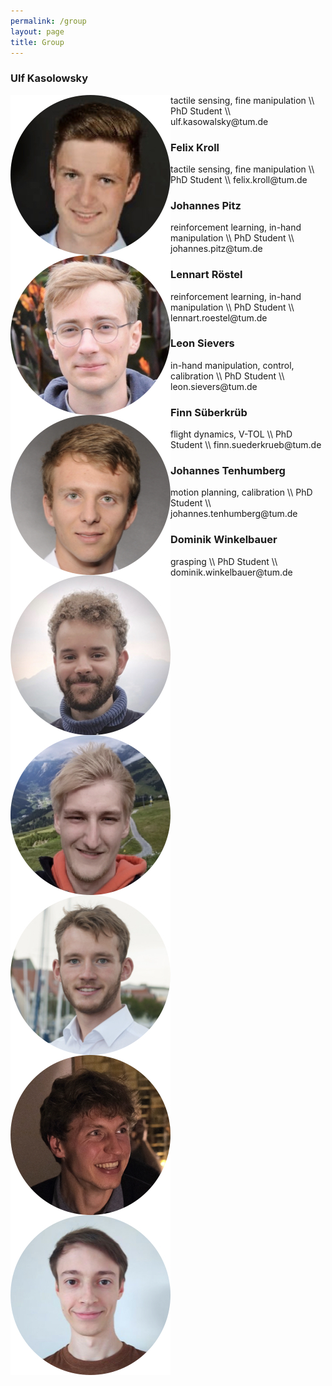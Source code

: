 ```yaml
---
permalink: /group
layout: page
title: Group
---
```



### Ulf Kasolowsky
<img align="left" src="../assets/imgs/group/kasolowsky-ulf.jpeg" class="group">
tactile sensing, fine manipulation \\
PhD Student \\
ulf.kasowalsky@tum.de 
 

### Felix Kroll
<img align="left" src="../assets/imgs/group/kroll-felix.jpeg" class="group">
tactile sensing, fine manipulation \\
PhD Student \\
felix.kroll@tum.de


### Johannes Pitz
<img align="left" src="../assets/imgs/group/pitz-johannes.jpeg" class="group">
reinforcement learning, in-hand manipulation \\
PhD Student \\
johannes.pitz@tum.de

### Lennart Röstel 
<img align="left" src="../assets/imgs/group/roestel-lennart.jpeg" class="group">
reinforcement learning, in-hand manipulation \\
PhD Student \\
lennart.roestel@tum.de

### Leon Sievers
<img align="left" src="../assets/imgs/group/sievers-leon.jpeg" class="group">
in-hand manipulation, control, calibration \\
PhD Student \\
leon.sievers@tum.de

### Finn Süberkrüb
<img align="left" src="../assets/imgs/group/suederkrueb-finn.jpeg" class="group">
flight dynamics, V-TOL \\
PhD Student \\
finn.suederkrueb@tum.de

### Johannes Tenhumberg
<img align="left" src="../assets/imgs/group/tenhumberg-johannes.jpeg" class="group">
motion planning, calibration \\
PhD Student \\
johannes.tenhumberg@tum.de

### Dominik Winkelbauer
<img align="left" src="../assets/imgs/group/winkelbauer-dominik.jpeg" class="group">
grasping \\
PhD Student \\
dominik.winkelbauer@tum.de
